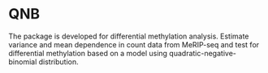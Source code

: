 # QNB
The package is developed for differential methylation analysis. Estimate variance and mean dependence in count data from MeRIP-seq and test for differential         methylation based on a model using quadratic-negative-binomial distribution.
